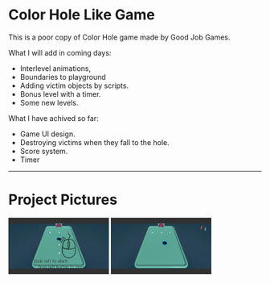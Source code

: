 # Color Hole Like Game

This is a poor copy of Color Hole game made by Good Job Games.

What I will add in coming days:
- Interlevel animations,
- Boundaries to playground
- Adding victim objects by scripts.
- Bonus level with a timer.
- Some new levels.

What I have achived so far:
- Game UI design.
- Destroying victims when they fall to the hole.
- Score system.
- Timer

<hr/>



# Project Pictures
<p>



<a href="https://github.com/uguryesiloglu/Color-Hole-Like-Game/blob/master/gamePng/1.png" target="_blank">
<img src="https://github.com/uguryesiloglu/Color-Hole-Like-Game/blob/master/gamePng/1.png" width="200" style="max-width:100%;"></a>

<a href="https://github.com/uguryesiloglu/Color-Hole-Like-Game/blob/master/gamePng/2.png" target="_blank">
<img src="https://github.com/uguryesiloglu/Color-Hole-Like-Game/blob/master/gamePng/2.png" width="200" style="max-width:100%;"></a>



</p>  
